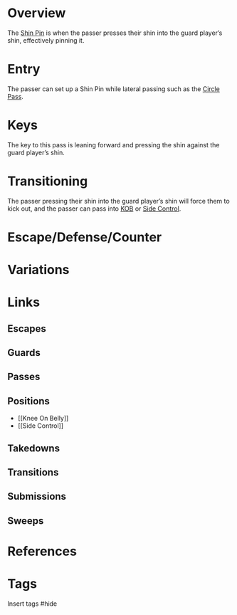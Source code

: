 # Overview
The <u>Shin Pin</u> is when the passer presses their shin into the guard player’s shin, effectively pinning it.
# Entry
The passer can set up a Shin Pin while lateral passing such as the [Circle Pass](obsidian://open?vault=Obsidian-BJJ-Notes&file=Guard%20Passes%2FCircle%20Pass).
# Keys
The key to this pass is leaning forward and pressing the shin against the guard player’s shin.
# Transitioning
The passer pressing their shin into the guard player’s shin will force them to kick out, and the passer can pass into [KOB](obsidian://open?vault=Obsidian-BJJ-Notes&file=Positions%2FKnee%20On%20Belly) or [Side Control](obsidian://open?vault=Obsidian-BJJ-Notes&file=Positions%2FSide%20Control).
# Escape/Defense/Counter
# Variations
# Links
## Escapes
## Guards
## Passes
## Positions
- [[Knee On Belly]]
- [[Side Control]]
## Takedowns
## Transitions
## Submissions
## Sweeps
# References
# Tags
Insert tags #hide